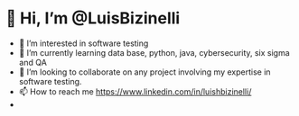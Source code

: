 # 👋 Hi, I’m @LuisBizinelli


- 👀 I’m interested in software testing 
- 🌱 I’m currently learning data base, python, java, cybersecurity, six sigma and QA
- 💞️ I’m looking to collaborate on any project involving my expertise in software testing.
- 📫 How to reach me https://www.linkedin.com/in/luishbizinelli/
- 


